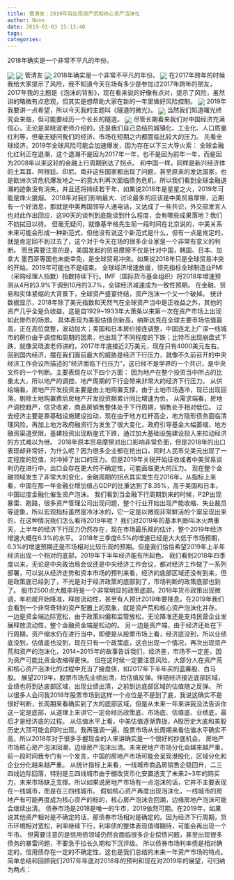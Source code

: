 ```yaml
---
title: 管清友：2019年将出现资产荒和核心资产泡沫化
author: None
date: 2019-01-03 15:13:40
tags: 
categories: 
---
```

2018年确实是一个非常不平凡的年份。
<!-- more -->
<img align="center" border="0" src="https://imgcdn.yicai.com/uppics/images/2019/01/e6e67d7bca23659c5d7c4769f99d2d30.jpg" />
<img align="center" border="0" src="https://imgcdn.yicai.com/uppics/images/2019/01/5da7ad55321f4da36381e6084cb372e5.jpg" />
管清友
<img align="center" border="0" src="https://imgcdn.yicai.com/uppics/images/2019/01/9e32760607658a8c6b1177a7e7290388.jpg" />
2018年确实是一个非常不平凡的年份。
<img align="center" border="0" src="https://imgcdn.yicai.com/uppics/images/2019/01/45bc9380d726de80e3173bdaeb5b8e78.jpg" />
在2017年跨年的时候我给大家提示了风险，我不知道今天在场有多少是参加过2017年跨年的朋友，2017年我的主题是《泡沫的背影》，现在看来说的好像有点对，提示了风险，虽然讲的略微有点悲观，但其实是想帮助大家在新的一年里做好风险控制。
<img align="center" border="0" src="https://imgcdn.yicai.com/uppics/images/2019/01/e4ccad7a19088e86c946b6e1c68a2192.jpg" />
2019年我要讲一点希望，所以今天我的主题叫《隧道的微光》。
<img align="center" border="0" src="https://imgcdn.yicai.com/uppics/images/2019/01/b820a4c68ae455bab416da5dceff55a8.jpg" />
当然我们知道曙光终究会来临，但可能要经历一个长长的隧道。
<img align="center" border="0" src="https://imgcdn.yicai.com/uppics/images/2019/01/3196c1ee5a73e767aa1b99ab81bda75c.jpg" />
尽管长期看来我们对中国经济充满信心，无论是吴晓波老师介绍的，还是我们自己总结的城镇化、工业化、人口质量红利等，但毫无疑问我们的经济、市场在短期之内都面临比较大的压力。
先看全球经济，2019年全球风险可能会加速爆发，因为存在以下三大导火索：
全球金融化红利正在退潮，这个退潮不是因为2017年一年，也不是因为前年一年，而是因为2008年以来这轮的金融上行周期到达了拐点。
和中国一样，同样是新兴经济体的土耳其、阿根廷、印尼、南非这些国家都出现了问题，甚至原来的发达国家，也是欧洲次贷危机爆发地之一的意大利再次面临债务危机，所以我们看到全球金融退潮的迹象没有消失，并且还将持续若干年，如果说2018年是星星之火，2019年可能是烽火狼烟。
2018年对我们影响最大、讨论最多的应该是中美贸易摩擦，近期有一个好消息，那就是中美两国领导人通电话，又达成了一些共识，外交部发言人也对此作出回应，这90天的谈判到底能谈到什么程度，会有哪些成果落地？我们不妨拭目以待。
但毫无疑问，就像基辛格先生前一段时间在北京说的，中美关系未来可能会形成一种新范式，但他没有说这个新范式是什么，但有一点是肯定的，就是肯定回不到过去了，这个对于今天在场的很多企业家是一个非常有意义的判断。
而且需要注意的是，美国发起的贸易摩擦不仅是针对中国，韩国、日本、加拿大 墨西哥等国也未能幸免，是全球贸易冲突。如果说2018年只是全球贸易冲突的开始，2019年可能也不是结束。
全球经济增速放缓，领先指标全球制造业PMI（采购经理人指数）指数持续下行。IMF（国际货币基金组织）将2018年增速预测从4月的3.9%下调到10月的3.7%，全球经济减速成为一致性预期。
在金融、贸易和实体紧缩的大背景下，全球资产盛宴终结，资产泡沫一个又一个破掉。
统计数据显示，2018年除了美元指数和天然气在全球资产当中是正收益之外，其他的资产几乎全是负收益，这是自1929~1933年大萧条以来第一次在资产市场上出现如此惨烈的场景。
具体表现为美股估值创新高，纳斯达克在全球主要市场估值最高，正在高位盘整，波动加大；美国和日本房价接连调整，中国连北上广深一线城市的房价由于调控和周期的因素，也出现了不同程度的下跌；比特币出现崩盘式下跌，就像吴晓波老师讲的，2017年年底接近2万美元，现在只有4000美元左右。
回到国内经济，摆在我们面前最大的威胁是经济下行压力，就像不久前召开的中央经济工作会议所描述的“经济面临下行压力”，这已经不是学界的一个共识，是中央文件的一个判断。主要表现在以下四个方面：
因为地产在整个投资当中所占的比重太大，所以地产的调控、地产周期的下行会带来非常大的经济下行压力。
从供给端看，房地产开发投资主要是由土地购置支撑，由于土地市场遇冷，现已出现回落，剔除土地购置费后房地产开发投资额累计同比增速为负。
从需求端看，房地产调控趋严，信贷收紧，商品房销售整体处于下行周期，销售处于相对低位。
过去经济主要是靠基础设施建设拉动，现在由于地方杠杆高企，地方隐形债务面临清理风险，再加上地方政府融资行为发生了很大变化，政府引导基金大幅萎缩，地方融资渠道受限，基建投资出现断崖式下跌，通过加大基础设施建设投入来拉动经济的方式难以为继。
2018年原本贸易摩擦对出口影响非常负面，但是2018年的出口表现却非常好，为什么呢？因为很多企业都在抢出口，同时人民币兑美元出现了一定程度的贬值，对冲掉了出口的压力。但是2019年关税开始征收或者中美贸易谈判仍在进行中，出口会存在更大的不确定性，可能面临更大的压力。
现在整个金融领域发生了非常大的变化，金融周期的拐点其实发生在2016年，从指标上来看，中国在那一年金融业增加值占GDP的比重达到了8.35%，高于美国和日本，中国过度金融化催生资产泡沫。
我们看到当金融下行周期到来的时候，P2P出现暴雷、跑路，很多资产管理公司出现问题，整个行业开始出现产能收缩、失业裁员等迹象，所以宏观指标虽然是冷冰冰的，它一定是以微观非常鲜活的个案呈现出来的，在这种情况我们怎么看待2019年呢？
我们对2019年的基本判断叫冰火两重天，上半年的经济下行压力仍然存在，现在市场最乐观的估计，整个2019年经济增速大概在6.3%的水平。
2018年三季度6.5%的增速已经是大大低于市场预期，6.3%的增速预期还是市场相对比较乐观的预期。但是我们恰恰希望2019年上半年经济出现一个相对的底部，2019年下半年经济能有所起色。
我们看到2018年四季度以来，无论是中央政治局会议还是中央经济工作会议，都对经济工作做了一系列部署，可以说从经济走势和资本市场的预判来看，经济的底部区域还没有到来，但是政策底已经到了，不光是对于经济政策的底部到了，市场判断的政策底部也到了。
股市2500点大概率将是一个非常明显的政策底部。2018年货币政策出现微调，年初就开始降准，释放流动性，甚至有人预计2019年要降息。在2019年我们会看到一个非常奇特的资产配置上的现象，就是资产荒和核心资产泡沫化并存。
一边是资金端边际宽松，由于政策纠偏和监管放松，无论降准还是支持民营企业发展释放流动性，整个金融资金端是松动的。
另一边是资产端，由于经济还处在下行周期，资产缩水仍在进行当中，即便是从股票市场上看，经济底没到，所以业绩底没到，估值底也没到，现在只有一个政策底，这会出现一个情况，再次出现资产荒和资产的泡沫化，2014~2015年的故事告诉我们，经济差，市场不一定差，因为资产可能比资金收缩得更快。
但在这时候一定要注意风险，大部分人在资产荒和核心资产泡沫化的过程中充当了接盘侠，如2017年下半年买的蓝筹股、白马股。
展望2019年，股票市场先业绩出清，后估值反弹。伴随经济接近底部区域，业绩也将到达底部区域，出现业绩出清，之前到达底部区域的估值随之反弹。
所以很多人会问我2018年股票市场到这样一个点位是不是到了底，我说这确实不是很好判断，长周期来看确实到了大的底部区域，但是从未来一年来讲我没法告诉你这一定是底部，从道理上来讲它一定会经历政策底、市场底、估值底、业绩底，最后才是经济底的过程。
从估值水平上看，中美估值逐渐靠拢，A股历史大底和美股历史大顶可能会同时出现。我再强调一遍，股票市场从长周期来看估值水平确实不高，所以2018年对于很多手握现金的人来讲确实是一个很好的抄底机会。
房地产市场核心房产泡沫回潮，边缘房产泡沫出清。未来房地产市场分化会越来越严重，前一段时间我专门有一个发言，中国的房地产市场可能会呈现港股化，区域分化和企业分化越来越严重。
从统计指标上来看，一线城市商品房销售企稳回升，二三四线边际回落，特别是三四线城市由于棚改货币化安置透支了未来2~3年的购买力，未来市场缺乏支撑。所以如果说房地产市场有一点泡沫的话，它并不主要表现在一线城市，而是在三四线城市。
假如核心资产再度出现泡沫化，一线城市的房地产有可能再度成为核心资产的标的，核心房产泡沫会回潮，边缘房地产泡沫可能会继续出清。
债券市场是2018是唯一的牛市，2019依然可期。在2019年，如果说其他资产相对是不确定的话，那债券市场相对是确定的。因为经济下行周期，货币环境相对宽松，利率继续下行，利率债的整体表现值得期待，可能会再出现一个牛市。
但需要注意的是信用债领域仍然会面临很多企业偿债问题，甚至出现很多债务的暴雷问题，不要急于拉长久期和下沉评级。
所以债券市场利率债是相对确定的，信用债存在一定的不确定性，这也是我们总结的未来一年资产市场的特点。
简单总结和回顾我们2017年年底对2018年的预判和现在对2019年的展望，可归纳为两点：
 
 
